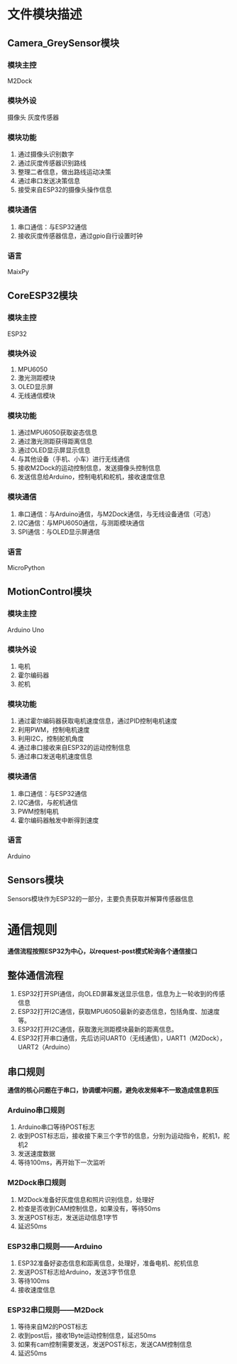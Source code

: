 # 文件模块描述
## Camera_GreySensor模块
### 模块主控
M2Dock
### 模块外设
摄像头
灰度传感器
### 模块功能
1. 通过摄像头识别数字
2. 通过灰度传感器识别路线
3. 整理二者信息，做出路线运动决策
4. 通过串口发送决策信息
5. 接受来自ESP32的摄像头操作信息
### 模块通信
1. 串口通信：与ESP32通信
2. 接收灰度传感器信息，通过gpio自行设置时钟
### 语言
MaixPy
## CoreESP32模块
### 模块主控
ESP32
### 模块外设
1. MPU6050
2. 激光测距模块
3. OLED显示屏
4. 无线通信模块
### 模块功能
1. 通过MPU6050获取姿态信息
2. 通过激光测距获得距离信息
3. 通过OLED显示屏显示信息
4. 与其他设备（手机、小车）进行无线通信
5. 接收M2Dock的运动控制信息，发送摄像头控制信息
6. 发送信息给Arduino，控制电机和舵机，接收速度信息
### 模块通信
1. 串口通信：与Arduino通信，与M2Dock通信，与无线设备通信（可选）
2. I2C通信：与MPU6050通信，与测距模块通信
3. SPI通信：与OLED显示屏通信
### 语言
MicroPython
## MotionControl模块
### 模块主控
Arduino Uno
### 模块外设
1. 电机
2. 霍尔编码器
3. 舵机
### 模块功能
1. 通过霍尔编码器获取电机速度信息，通过PID控制电机速度
2. 利用PWM，控制电机速度
3. 利用I2C，控制舵机角度
4. 通过串口接收来自ESP32的运动控制信息
5. 通过串口发送电机速度信息
### 模块通信
1. 串口通信：与ESP32通信
2. I2C通信，与舵机通信
3. PWM控制电机
4. 霍尔编码器触发中断得到速度
### 语言
Arduino

## Sensors模块
Sensors模块作为ESP32的一部分，主要负责获取并解算传感器信息
# 通信规则
**通信流程按照ESP32为中心，以request-post模式轮询各个通信接口**
## 整体通信流程
1. ESP32打开SPI通信，向OLED屏幕发送显示信息，信息为上一轮收到的传感信息
2. ESP32打开I2C通信，获取MPU6050最新的姿态信息，包括角度、加速度等。
3. ESP32打开I2C通信，获取激光测距模块最新的距离信息。
4. ESP32打开串口通信，先后访问UART0（无线通信），UART1（M2Dock），UART2（Arduino）

## 串口规则
**通信的核心问题在于串口，协调缓冲问题，避免收发频率不一致造成信息积压**

### Arduino串口规则
1. Arduino串口等待POST标志
2. 收到POST标志后，接收接下来三个字节的信息，分别为运动指令，舵机1，舵机2
3. 发送速度数据
4. 等待100ms，再开始下一次监听
### M2Dock串口规则
1. M2Dock准备好灰度信息和照片识别信息，处理好
2. 检查是否收到CAM控制信息，如果没有，等待50ms
3. 发送POST标志，发送运动信息1字节
4. 延迟50ms
### ESP32串口规则——Arduino
1. ESP32准备好姿态信息和距离信息，处理好，准备电机、舵机信息
2. 发送POST标志给Arduino，发送3字节信息
3. 等待100ms
4. 接收速度信息
### ESP32串口规则——M2Dock
1. 等待来自M2的POST标志
2. 收到post后，接收1Byte运动控制信息，延迟50ms
3. 如果有cam控制需要发送，发送POST标志，发送CAM控制信息
4. 延迟50ms
